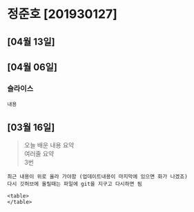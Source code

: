 # 정준호 [201930127]
## [04월 13일]

## [04월 06일]
### 슬라이스
    내용
## [03월 16일]
> 오늘 배운 내용 요약 <br/>
> 여러줄 요약 <br> 
> 3번

    최근 내용이 위로 올라 가야함 (업데이트내용이 마지막에 있으면 화가 나겠죠)
    다시 깃허브에 올릴때는 파일에 git을 지구고 다시하면 됨

    <table>
    </table>